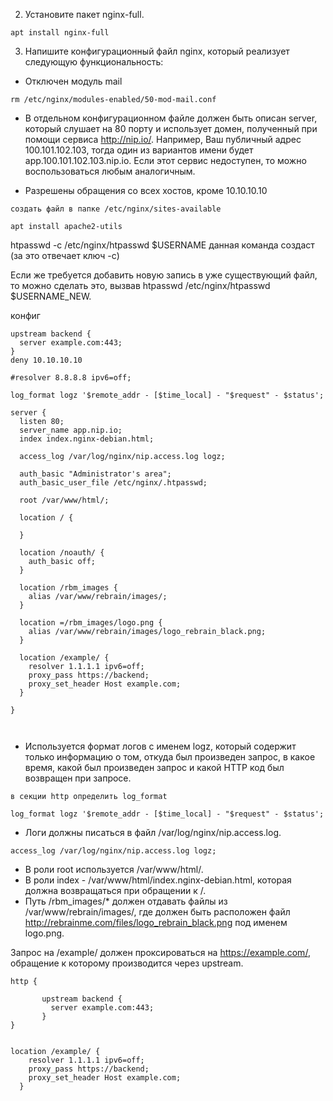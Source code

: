 

2. Установите пакет nginx-full.

```
apt install nginx-full
```

3. Напишите конфигурационный файл nginx, который реализует следующую функциональность:
- Отключен модуль mail
```
rm /etc/nginx/modules-enabled/50-mod-mail.conf
```
- В отдельном конфигурационном файле должен быть описан server, который слушает на 80 порту и использует домен, полученный при помощи сервиса http://nip.io/. Например, Ваш публичный адрес 100.101.102.103, тогда один из вариантов имени будет app.100.101.102.103.nip.io. Если этот сервис недоступен, то можно воспользоваться любым аналогичным.

- Разрешены обращения со всех хостов, кроме 10.10.10.10

```
создать файл в папке /etc/nginx/sites-available
```

```
apt install apache2-utils

```

htpasswd -c /etc/nginx/htpasswd $USERNAME данная команда создаст (за это отвечает ключ -c)

Если же требуется добавить новую запись в уже существующий файл, то можно сделать это, вызвав htpasswd /etc/nginx/htpasswd $USERNAME_NEW.



конфиг
```
upstream backend {
  server example.com:443;
}
deny 10.10.10.10

#resolver 8.8.8.8 ipv6=off;

log_format logz '$remote_addr - [$time_local] - "$request" - $status';

server {
  listen 80;
  server_name app.nip.io;
  index index.nginx-debian.html;

  access_log /var/log/nginx/nip.access.log logz;

  auth_basic "Administrator's area";
  auth_basic_user_file /etc/nginx/.htpasswd;

  root /var/www/html/;

  location / {

  }

  location /noauth/ {
    auth_basic off;
  }

  location /rbm_images {
    alias /var/www/rebrain/images/;
  }

  location =/rbm_images/logo.png {
    alias /var/www/rebrain/images/logo_rebrain_black.png;
  }

  location /example/ {
    resolver 1.1.1.1 ipv6=off;
    proxy_pass https://backend;
    proxy_set_header Host example.com;
  }

}

                                                                                                
```

- Используется формат логов с именем logz, который содержит только информацию о том, откуда был произведен запрос, в какое время, какой был произведен запрос и какой HTTP код был возвращен при запросе.

```
в секции http определить log_format
```

```
log_format logz '$remote_addr - [$time_local] - "$request" - $status';
```

- Логи должны писаться в файл /var/log/nginx/nip.access.log.
```
access_log /var/log/nginx/nip.access.log logz;
```

- В роли root используется /var/www/html/.
- В роли index - /var/www/html/index.nginx-debian.html, которая должна возвращаться при обращении к /.
- Путь /rbm_images/* должен отдавать файлы из /var/www/rebrain/images/, где должен быть расположен файл http://rebrainme.com/files/logo_rebrain_black.png под именем logo.png.


Запрос на /example/ должен проксироваться на https://example.com/, обращение к которому производится через upstream.

```
http {

       upstream backend {
         server example.com:443;
       }
}
```

```

location /example/ {
    resolver 1.1.1.1 ipv6=off;
    proxy_pass https://backend;
    proxy_set_header Host example.com;
  }

  
```



